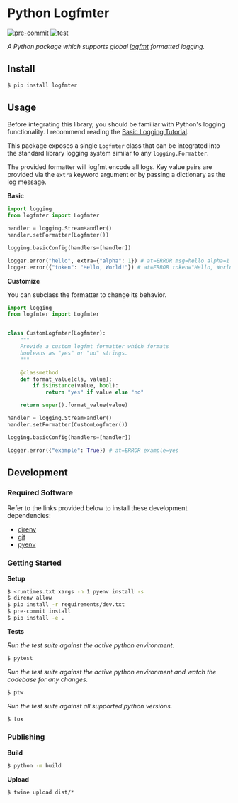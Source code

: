 # Python Logfmter

[![pre-commit](https://github.com/jteppinette/python-logfmter/actions/workflows/pre-commit.yml/badge.svg)](https://github.com/jteppinette/python-logfmter/actions/workflows/pre-commit.yml)
[![test](https://github.com/jteppinette/python-logfmter/actions/workflows/test.yml/badge.svg)](https://github.com/jteppinette/python-logfmter/actions/workflows/test.yml)

_A Python package which supports global [logfmt](https://www.brandur.org/logfmt) formatted logging._

## Install

```sh
$ pip install logfmter
```

## Usage

Before integrating this library, you should be familiar with Python's logging
functionality. I recommend reading the [Basic Logging
Tutorial](https://docs.python.org/3/howto/logging.html).

This package exposes a single `Logfmter` class that can be integrated into
the standard library logging system similar to any `logging.Formatter`.

The provided formatter will logfmt encode all logs. Key value pairs are provided
via the `extra` keyword argument or by passing a dictionary as the log message.

**Basic**

```python
import logging
from logfmter import Logfmter

handler = logging.StreamHandler()
handler.setFormatter(Logfmter())

logging.basicConfig(handlers=[handler])

logger.error("hello", extra={"alpha": 1}) # at=ERROR msg=hello alpha=1
logger.error({"token": "Hello, World!"}) # at=ERROR token="Hello, World!"
```

**Customize**

You can subclass the formatter to change its behavior.

```python
import logging
from logfmter import Logfmter


class CustomLogfmter(Logfmter):
    """
    Provide a custom logfmt formatter which formats
    booleans as "yes" or "no" strings.
    """

    @classmethod
    def format_value(cls, value):
        if isinstance(value, bool):
            return "yes" if value else "no"

	return super().format_value(value)

handler = logging.StreamHandler()
handler.setFormatter(CustomLogfmter())

logging.basicConfig(handlers=[handler])

logger.error({"example": True}) # at=ERROR example=yes
```

## Development

### Required Software

Refer to the links provided below to install these development dependencies:

- [direnv](https://direnv.net)
- [git](https://git-scm.com/)
- [pyenv](https://github.com/pyenv/pyenv#installation)

### Getting Started

**Setup**

```sh
$ <runtimes.txt xargs -n 1 pyenv install -s
$ direnv allow
$ pip install -r requirements/dev.txt
$ pre-commit install
$ pip install -e .
```

**Tests**

_Run the test suite against the active python environment._

```sh
$ pytest
```

_Run the test suite against the active python environment and
watch the codebase for any changes._

```sh
$ ptw
```

_Run the test suite against all supported python versions._

```sh
$ tox
```

### Publishing

**Build**

```sh
$ python -m build
```

**Upload**

```
$ twine upload dist/*
```
